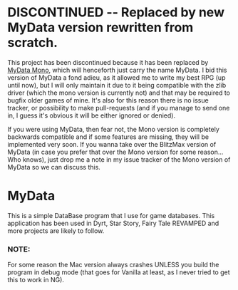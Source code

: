 # DISCONTINUED -- Replaced by new MyData version rewritten from scratch.

This project has been discontinued because it has been replaced by [MyData Mono](http://github.com/TrickyGameTools/MyData-Mono), which will henceforth just carry the name MyData.
I bid this version of MyData a fond adieu, as it allowed me to write my best RPG (up until now), but I will only maintain it due to it being compatible with the zlib driver (which the mono version is currently not) and that may be required to bugfix older games of mine.
It's also for this reason there is no issue tracker, or possibility to make pull-requests (and if you manage to send one in, I guess it's obvious it will be either ignored or denied). 

If you were using MyData, then fear not, the Mono version is completely backwards compatible and if some features are missing, they will be implemented very soon.
If you wanna take over the BlitzMax version of MyData (in case you prefer that over the Mono version for some reason... Who knows), just drop me a note in my issue tracker of the Mono version of MyData so we can discuss this.


# MyData

This is a simple DataBase program that I use for game databases.
This application has been used in Dyrt, Star Story, Fairy Tale REVAMPED and more projects are likely to follow.

### NOTE:
For some reason the Mac version always crashes UNLESS you build the program in debug mode (that goes for Vanilla at least, as I never tried to get this to work in NG).
